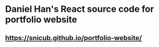 # Daniel Han's React source code for portfolio website 
## https://snicub.github.io/portfolio-website/
